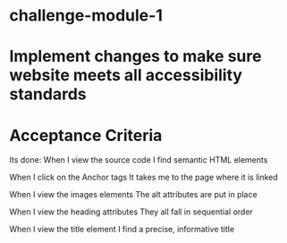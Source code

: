 # challenge-module-1
# Implement changes to make sure website meets all accessibility standards

# Acceptance Criteria

Its done:
When I view the source code
I find semantic HTML elements

When I click on the Anchor tags
It takes me to the page where it is linked

When I view the images elements
The alt attributes are put in place

When I view the heading attributes
They all fall in sequential order

When I view the title element
I find a precise, informative title
